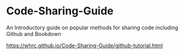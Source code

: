 # Code-Sharing-Guide
An Introductory guide on popular methods for sharing code including Github and Bookdown

https://whrc.github.io/Code-Sharing-Guide/github-tutorial.html
